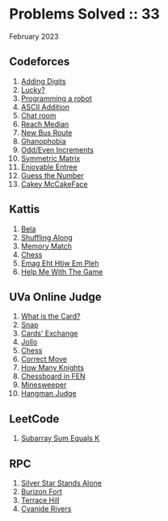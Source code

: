 # Problems Solved :: 33
February 2023

Codeforces
-----------------
1. [Adding Digits](https://codeforces.com/group/DVzG4G4yZx/contest/421256/problem/L)
1. [Lucky?](https://codeforces.com/group/DVzG4G4yZx/contest/421255/problem/E)
1. [Programming a robot](https://codeforces.com/group/DVzG4G4yZx/contest/422656/problem/A)
1. [ASCII Addition](https://codeforces.com/group/DVzG4G4yZx/contest/422656/problem/D)
1. [Chat room](https://codeforces.com/group/DVzG4G4yZx/contest/421255/problem/H)
1. [Reach Median](https://codeforces.com/group/DVzG4G4yZx/contest/420863/problem/L)
1. [New Bus Route](https://codeforces.com/group/DVzG4G4yZx/contest/421336/problem/H)
1. [Ghanophobia](https://codeforces.com/group/DVzG4G4yZx/contest/421122/problem/F)
1. [Odd/Even Increments](https://codeforces.com/group/DVzG4G4yZx/contest/421255/problem/K)
1. [Symmetric Matrix](https://codeforces.com/group/DVzG4G4yZx/contest/422493/problem/F)
1. [Enjoyable Entree](https://codeforces.com/gym/104059/problem/E)
1. [Guess the Number](https://codeforces.com/gym/101021/problem/1)
1. [Cakey McCakeFace](https://codeforces.com/group/TbJx9nT1SP/contest/428400/problem/A)

Kattis
-----------------
1. [Bela](https://open.kattis.com/problems/bela)
1. [Shuffling Along](https://open.kattis.com/problems/shuffling)
1. [Memory Match](https://open.kattis.com/problems/memorymatch)
1. [Chess](https://open.kattis.com/problems/chess)
1. [Emag Eht Htiw Em Pleh](https://open.kattis.com/problems/empleh)
1. [Help Me With The Game](https://open.kattis.com/problems/helpme)

UVa Online Judge
-----------------
1. [What is the Card?](https://onlinejudge.org/index.php?option=com_onlinejudge&Itemid=8&page=show_problem&category=0&problem=1587)
1. [Snap](https://onlinejudge.org/index.php?option=com_onlinejudge&Itemid=8&page=show_problem&category=0&problem=1329)
1. [Cards' Exchange](https://onlinejudge.org/index.php?option=com_onlinejudge&Itemid=8&page=show_problem&category=0&problem=2725)
1. [Jollo](https://onlinejudge.org/index.php?option=com_onlinejudge&Itemid=8&page=show_problem&category=0&problem=3399)
1. [Chess](https://onlinejudge.org/index.php?option=com_onlinejudge&Itemid=8&page=show_problem&category=0&problem=214)
1. [Correct Move](https://onlinejudge.org/index.php?option=com_onlinejudge&Itemid=8&page=show_problem&category=0&problem=191)
1. [How Many Knights](https://onlinejudge.org/index.php?option=com_onlinejudge&Itemid=8&page=show_problem&category=0&problem=637)
1. [Chessboard in FEN](https://onlinejudge.org/index.php?option=com_onlinejudge&Itemid=8&page=show_problem&category=0&problem=1225)
1. [Minesweeper](https://onlinejudge.org/index.php?option=com_onlinejudge&Itemid=8&page=show_problem&category=0&problem=1130)
1. [Hangman Judge](https://onlinejudge.org/index.php?option=com_onlinejudge&Itemid=8&page=show_problem&category=0&problem=430)

LeetCode
-----------------
1. [Subarray Sum Equals K](https://leetcode.com/problems/subarray-sum-equals-k/)

RPC
-----------------
1. [Silver Star Stands Alone](https://redprogramacioncompetitiva.com/contests/2023/01/team/run.php)
1. [Burizon Fort](https://redprogramacioncompetitiva.com/contests/2023/01/team/run.php)
1. [Terrace Hill](https://redprogramacioncompetitiva.com/contests/2023/01/team/run.php)
1. [Cyanide Rivers](https://redprogramacioncompetitiva.com/contests/2023/01/team/run.php)